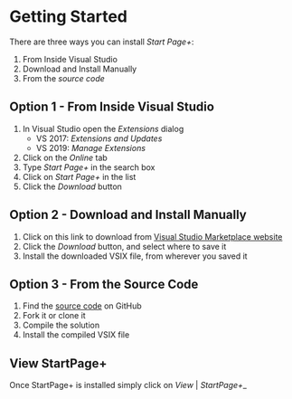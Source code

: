 # Getting Started

There are three ways you can install *Start Page+*:

1. From Inside Visual Studio
2. Download and Install Manually
3. From the *source code*

## Option 1 - From Inside Visual Studio

1. In Visual Studio open the *Extensions* dialog
   - VS 2017: *Extensions and Updates*
   - VS 2019: *Manage Extensions*
2. Click on the *Online* tab
3. Type *Start Page+* in the search box
4. Click on *Start Page+* in the list
5. Click the *Download* button

## Option 2 - Download and Install Manually

1. Click on this link to download from [Visual Studio Marketplace website][marketplace-url]
2. Click the *Download* button, and select where to save it
3. Install the downloaded VSIX file, from wherever you saved it

[marketplace-url]: https://marketplace.visualstudio.com/items?itemName=YannDuran.StartPagePlus

## Option 3 - From the Source Code

1. Find the [source code][source-code-url] on GitHub
2. Fork it or clone it
3. Compile the solution
4. Install the compiled VSIX file

[source-code-url]: https://github.com/luminous-software/start-page-plus

## View StartPage+

Once StartPage+ is installed simply click on _View_ | _StartPage+__
